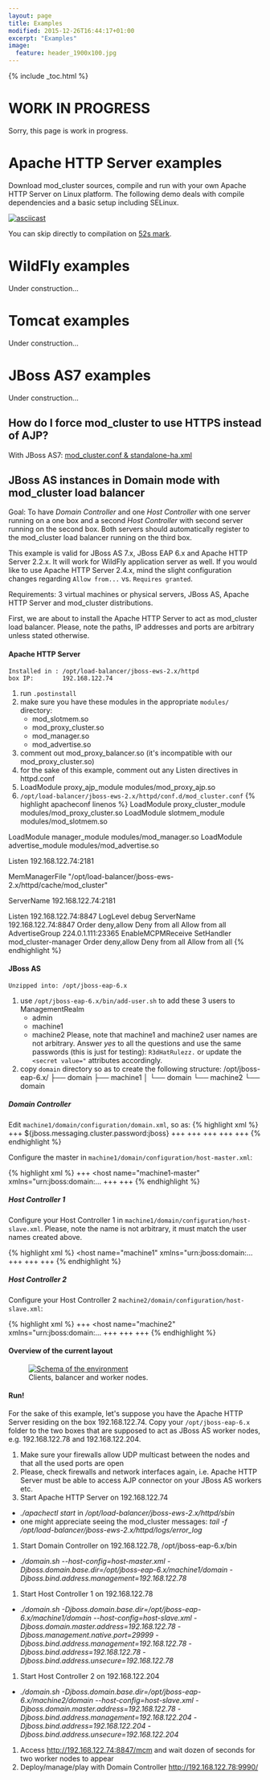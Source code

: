 ```yaml
---
layout: page
title: Examples
modified: 2015-12-26T16:44:17+01:00
excerpt: "Examples"
image:
  feature: header_1900x100.jpg
---
```


{% include _toc.html %}

# WORK IN PROGRESS

Sorry, this page is work in progress.

# Apache HTTP Server examples
Download mod_cluster sources, compile and run with your own Apache HTTP Server on Linux platform. The following demo deals with
compile dependencies and a basic setup including SELinux.

[![asciicast](https://asciinema.org/a/7563u1eu6o5jlg3a0gk4wv69f.png)](https://asciinema.org/a/7563u1eu6o5jlg3a0gk4wv69f)

You can skip directly to compilation on [52s mark](https://asciinema.org/a/7563u1eu6o5jlg3a0gk4wv69f?t=52).

# WildFly examples
Under construction...

# Tomcat examples
Under construction...

# JBoss AS7 examples
Under construction...

## How do I force mod_cluster to use HTTPS instead of AJP?

With JBoss AS7: [mod_cluster.conf & standalone-ha.xml](https://gist.github.com/Karm/6ac503924a1909564051)

## JBoss AS instances in Domain mode with mod_cluster load balancer

Goal: To have _Domain Controller_ and one _Host Controller_ with one server running
on a one box and a second _Host Controller_ with second server running on
the second box. Both servers should automatically register to the
mod_cluster load balancer running on the third box.

This example is valid for JBoss AS 7.x, JBoss EAP 6.x and Apache HTTP Server 2.2.x. It will work for WildFly application server as well.
If you would like to use Apache HTTP Server 2.4.x, mind the slight configuration changes regarding
`Allow from...` vs. `Requires granted`.

Requirements: 3 virtual machines or physical servers, JBoss AS, Apache HTTP Server and mod_cluster distributions.

First, we are about to install the Apache HTTP Server to act as mod_cluster load balancer. Please, note the paths,
IP addresses and ports are arbitrary unless stated otherwise.

#### Apache HTTP Server

    Installed in : /opt/load-balancer/jboss-ews-2.x/httpd
    box IP:        192.168.122.74

 1. run ```.postinstall```
 1. make sure you have these modules in the appropriate ```modules/``` directory:
    * mod_slotmem.so
    * mod_proxy_cluster.so
    * mod_manager.so
    * mod_advertise.so
 1. comment out mod_proxy_balancer.so (it's incompatible with our mod_proxy_cluster.so)
 1. for the sake of this example, comment out any Listen directives in httpd.conf
 1. LoadModule proxy_ajp_module modules/mod_proxy_ajp.so
 1. `/opt/load-balancer/jboss-ews-2.x/httpd/conf.d/mod_cluster.conf`
{% highlight apacheconf linenos %}
LoadModule proxy_cluster_module modules/mod_proxy_cluster.so
LoadModule slotmem_module modules/mod_slotmem.so

LoadModule manager_module modules/mod_manager.so
LoadModule advertise_module modules/mod_advertise.so

Listen 192.168.122.74:2181

MemManagerFile "/opt/load-balancer/jboss-ews-2.x/httpd/cache/mod_cluster"

ServerName 192.168.122.74:2181

<IfModule manager_module>
    Listen 192.168.122.74:8847
    LogLevel debug
    <VirtualHost 192.168.122.74:8847>
        ServerName 192.168.122.74:8847
        <Directory />
            Order deny,allow
            Deny from all
            Allow from all
        </Directory>
        AdvertiseGroup 224.0.1.111:23365
        EnableMCPMReceive
        <Location /mcm>
            SetHandler mod_cluster-manager
            Order deny,allow
            Deny from all
            Allow from all
        </Location>
    </VirtualHost>
</IfModule>
{% endhighlight %}

#### JBoss AS

    Unzipped into: /opt/jboss-eap-6.x

 1. use ```/opt/jboss-eap-6.x/bin/add-user.sh``` to add these 3 users to ManagementRealm
    * admin
    * machine1
    * machine2
    Please, note that machine1 and machine2 user names are not arbitrary. Answer _yes_ to all the questions and use the same passwords (this is just for testing): ```R3dHatRulezz.``` or update the ```<secret value="``` attributes accordingly.
 2. copy ```domain``` directory so as to create the following structure:
        /opt/jboss-eap-6.x/
        ├── domain
        ├── machine1
        │   └── domain
        └── machine2
            └── domain

##### Domain Controller

Edit ```machine1/domain/configuration/domain.xml```, so as:
{% highlight xml %}
+++
<cluster-password>${jboss.messaging.cluster.password:jboss}</cluster-password>
+++
<socket-binding-group name="full-ha-sockets" default-interface="public">
    +++
    <socket-binding name="modcluster" port="0" multicast-address="224.0.1.111" multicast-port="23365"/>
    +++
</socket-binding-group>
+++
<server-groups>
    <server-group name="main-server-group" profile="full-ha">
        <jvm name="default">
            <heap size="713m" max-size="713m"/>
            <permgen max-size="128m"/>
        </jvm>
        <socket-binding-group ref="full-ha-sockets"/>
    </server-group>
</server-groups>
+++
{% endhighlight %}

Configure the master in ```machine1/domain/configuration/host-master.xml```:

{% highlight xml %}
+++
<host name="machine1-master" xmlns="urn:jboss:domain:...
+++
        <security-realm name="ManagementRealm">
            <server-identities>
                 <secret value="UjNkSGF0UnVsZXp6Lg=="/>
            </server-identities>
+++
{% endhighlight %}

##### Host Controller 1

Configure your Host Controller 1 in ```machine1/domain/configuration/host-slave.xml```. Please, note the name is not arbitrary, it must match the user names created above.

{% highlight xml %}
<host name="machine1" xmlns="urn:jboss:domain:...
+++
        <security-realm name="ManagementRealm">
            <server-identities>
                 <secret value="UjNkSGF0UnVsZXp6Lg=="/>
            </server-identities>
+++
<servers>
    <server name="server-one" group="main-server-group"/>
</servers>
+++
{% endhighlight %}

##### Host Controller 2

Configure your Host Controller 2  ```machine2/domain/configuration/host-slave.xml```:

{% highlight xml %}
    +++
    <host name="machine2" xmlns="urn:jboss:domain:...
    +++
            <security-realm name="ManagementRealm">
                <server-identities>
                     <secret value="UjNkSGF0UnVsZXp6Lg=="/>
                </server-identities>
    +++
    <servers>
        <server name="server-two" group="main-server-group">
            <socket-bindings port-offset="150"/>
        </server>
    </servers>
    +++
{% endhighlight %}

#### Overview of the current layout

<figure>
    <a href="/images/mod_cluster-example-visual-elements-by-red-hat.png"><img src="/images/mod_cluster-example-visual-elements-by-red-hat.png" alt="Schema of the environment"></a>
    <figcaption>Clients, balancer and worker nodes.</figcaption>
</figure>

#### Run!

For the sake of this example, let's suppose you have the Apache HTTP Server residing on the box 192.168.122.74.
Copy your ```/opt/jboss-eap-6.x``` folder to the two boxes that are supposed to act as JBoss AS worker nodes,
e.g. 192.168.122.78 and 192.168.122.204.

 1. Make sure your firewalls allow UDP multicast between the nodes and that all the used ports are open
 1. Please, check firewalls and network interfaces again, i.e. Apache HTTP Server must be able to access AJP connector on your JBoss AS workers etc.
 1. Start Apache HTTP Server on 192.168.122.74
   * *./apachectl start* in */opt/load-balancer/jboss-ews-2.x/httpd/sbin*
   * one might appreciate seeing the mod_cluster messages: *tail -f /opt/load-balancer/jboss-ews-2.x/httpd/logs/error_log*
 1. Start Domain Controller on 192.168.122.78, /opt/jboss-eap-6.x/bin
   * *./domain.sh --host-config=host-master.xml -Djboss.domain.base.dir=/opt/jboss-eap-6.x/machine1/domain -Djboss.bind.address.management=192.168.122.78*
 1. Start Host Controller 1 on 192.168.122.78
   * *./domain.sh -Djboss.domain.base.dir=/opt/jboss-eap-6.x/machine1/domain --host-config=host-slave.xml -Djboss.domain.master.address=192.168.122.78 -Djboss.management.native.port=29999 -Djboss.bind.address.management=192.168.122.78 -Djboss.bind.address=192.168.122.78 -Djboss.bind.address.unsecure=192.168.122.78*
 1. Start Host Controller 2 on 192.168.122.204
   * *./domain.sh -Djboss.domain.base.dir=/opt/jboss-eap-6.x/machine2/domain --host-config=host-slave.xml -Djboss.domain.master.address=192.168.122.78  -Djboss.bind.address.management=192.168.122.204 -Djboss.bind.address=192.168.122.204 -Djboss.bind.address.unsecure=192.168.122.204*
 1. Access http://192.168.122.74:8847/mcm and wait dozen of seconds for two worker nodes to appear
 1. Deploy/manage/play with Domain Controller http://192.168.122.78:9990/
